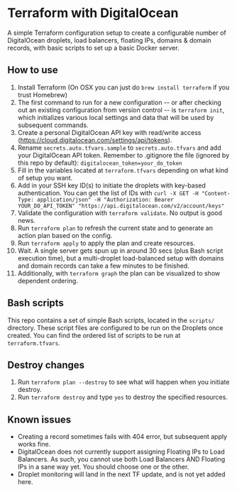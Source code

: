 # Terraform with DigitalOcean

A simple Terraform configuration setup to create a configurable number of DigitalOcean droplets, load balancers, floating IPs, domains & domain records, with basic scripts to set up a basic Docker server.

## How to use

1. Install Terraform (On OSX you can just do `brew install terraform` if you trust Homebrew)
2. The first command to run for a new configuration -- or after checking out an existing configuration from version control -- is `terraform init`, which initializes various local settings and data that will be used by subsequent commands.
3. Create a personal DigitalOcean API key with read/write access (https://cloud.digitalocean.com/settings/api/tokens).
4. Rename `secrets.auto.tfvars.sample` to `secrets.auto.tfvars` and add your DigitalOcean API token. Remember to .gitignore the file (ignored by this repo by default): `digitalocean_token=your_do_token`
5. Fill in the variables located at `terraform.tfvars` depending on what kind of setup you want.
6. Add in your SSH key ID(s) to initiate the droplets with key-based authentication. You can get the list of IDs with `curl -X GET -H "Content-Type: application/json" -H "Authorization: Bearer YOUR_DO_API_TOKEN" "https://api.digitalocean.com/v2/account/keys"`
7. Validate the configuration with `terraform validate`. No output is good news.
8. Run `terraform plan` to refresh the current state and to generate an action plan based on the config.
9. Run `terraform apply` to apply the plan and create resources.
10. Wait. A single server gets spun up in around 30 secs (plus Bash script execution time), but a multi-droplet load-balanced setup with domains and domain records can take a few minutes to be finished.
11. Additionally, with `terraform graph` the plan can be visualized to show dependent ordering.

## Bash scripts

This repo contains a set of simple Bash scripts, located in the `scripts/` directory. These script files are configured to be run on the Droplets once created. You can find the ordered list of scripts to be run at `terraform.tfvars`.

## Destroy changes

1. Run `terraform plan --destroy` to see what will happen when you initiate destroy.
2. Run `terraform destroy` and type `yes` to destroy the specified resources.

## Known issues

- Creating a record sometimes fails with 404 error, but subsequent apply works fine.
- DigitalOcean does not currently support assigning Floating IPs to Load Balancers. As such, you cannot use both Load Balancers AND Floating IPs in a sane way yet. You should choose one or the other.
- Droplet monitoring will land in the next TF update, and is not yet added here.

